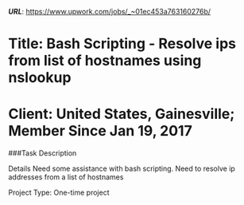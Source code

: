 ***URL***: https://www.upwork.com/jobs/_~01ec453a763160276b/

# Title: Bash Scripting - Resolve ips from list of hostnames using nslookup

# Client: United States, Gainesville; Member Since Jan 19, 2017 

###Task Description

Details
Need some assistance with bash scripting. Need to resolve ip addresses from a list of hostnames

Project Type: One-time project